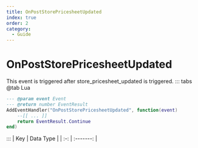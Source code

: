 ```yaml
---
title: OnPostStorePricesheetUpdated
index: true
order: 2
category:
  - Guide
---
```


# OnPostStorePricesheetUpdated
This event is triggered after store_pricesheet_updated is triggered.
::: tabs
@tab Lua
```lua
--- @param event Event
--- @return number EventResult
AddEventHandler("OnPostStorePricesheetUpdated", function(event)
    --[[ ... ]]
    return EventResult.Continue
end)
```

:::
| Key | Data Type |
| :-: | :-------: |